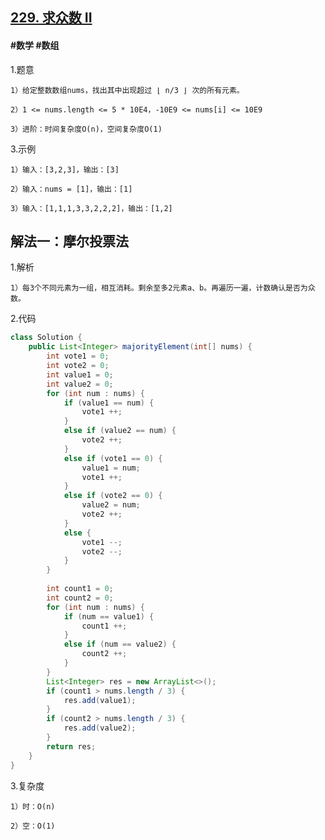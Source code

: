 ## [229. 求众数 II](https://leetcode.cn/problems/majority-element-ii/description/)
#### #数学 #数组
1.题意

    1）给定整数数组nums，找出其中出现超过 ⌊ n/3 ⌋ 次的所有元素。

    2）1 <= nums.length <= 5 * 10E4，-10E9 <= nums[i] <= 10E9

    3）进阶：时间复杂度O(n)，空间复杂度O(1)

3.示例

    1）输入：[3,2,3]，输出：[3]

    2）输入：nums = [1]，输出：[1]

    3）输入：[1,1,1,3,3,2,2,2]，输出：[1,2]

## 解法一：摩尔投票法

1.解析

    1）每3个不同元素为一组，相互消耗。剩余至多2元素a、b。再遍历一遍，计数确认是否为众数。

2.代码
```java
class Solution {
    public List<Integer> majorityElement(int[] nums) {
        int vote1 = 0;
        int vote2 = 0;
        int value1 = 0;
        int value2 = 0;   
        for (int num : nums) {
            if (value1 == num) {
                vote1 ++;
            }
            else if (value2 == num) {
                vote2 ++;
            }
            else if (vote1 == 0) {
                value1 = num;
                vote1 ++;
            }
            else if (vote2 == 0) {
                value2 = num;
                vote2 ++;
            }
            else {
                vote1 --;
                vote2 --;
            }
        }
        
        int count1 = 0;
        int count2 = 0;
        for (int num : nums) {
            if (num == value1) {
                count1 ++;
            }
            else if (num == value2) {
                count2 ++;
            }
        }
        List<Integer> res = new ArrayList<>();
        if (count1 > nums.length / 3) {
            res.add(value1);
        }
        if (count2 > nums.length / 3) {
            res.add(value2);
        }
        return res;
    }      
}

```
3.复杂度

    1）时：O(n)

    2）空：O(1)